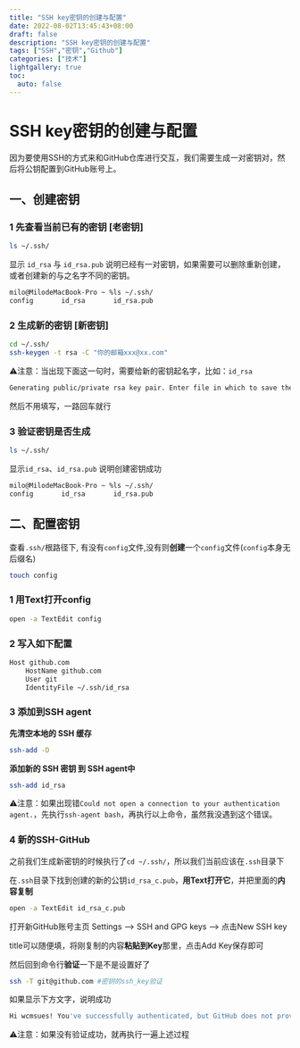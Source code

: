 ```yaml
---
title: "SSH key密钥的创建与配置"
date: 2022-08-02T13:45:43+08:00
draft: false
description: "SSH key密钥的创建与配置"
tags: ["SSH","密钥","Github"]
categories: ["技术"]
lightgallery: true
toc:
  auto: false
---
```

# SSH key密钥的创建与配置

因为要使用SSH的方式来和GitHub仓库进行交互，我们需要生成一对密钥对，然后将公钥配置到GitHub账号上。

## 一、创建密钥

### 1 先查看当前已有的密钥 [老密钥]

```sh
ls ~/.ssh/
```

显示 `id_rsa` 与 `id_rsa.pub` 说明已经有一对密钥，如果需要可以删除重新创建，或者创建新的与之名字不同的密钥。

```sh
milo@MilodeMacBook-Pro ~ %ls ~/.ssh/
config       id_rsa       id_rsa.pub
```

### 2 生成新的密钥 [新密钥]

```sh
cd ~/.ssh/
ssh-keygen -t rsa -C "你的邮箱xxx@xx.com"
```

⚠️注意：当出现下面这一句时，需要给新的密钥起名字，比如：`id_rsa`

```sh
Generating public/private rsa key pair. Enter file in which to save the key (～/.ssh/id_rsa): id_rsa
```

然后不用填写，一路回车就行

### 3 验证密钥是否生成

```sh
ls ~/.ssh/
```

显示`id_rsa`、`id_rsa.pub` 说明创建密钥成功

```sh
milo@MilodeMacBook-Pro ~ %ls ~/.ssh/
config       id_rsa       id_rsa.pub
```

## 二、配置密钥

查看`.ssh/`根路径下, 有没有`config`文件,没有则**创建**一个`config`文件(`config`本身无后缀名)

```sh
touch config
```

### 1 用Text打开config

```sh
open -a TextEdit config
```

### 2 写入如下配置

```sh
Host github.com
    HostName github.com
    User git
    IdentityFile ~/.ssh/id_rsa
```

### 3 添加到SSH agent

**先清空本地的 SSH 缓存**

```sh
ssh-add -D
```

**添加新的 SSH 密钥 到 SSH agent中**

```sh
ssh-add id_rsa
```

⚠️注意：如果出现错`Could not open a connection to your authentication agent.`，先执行`ssh-agent bash`，再执行以上命令，虽然我没遇到这个错误。

### 4 新的SSH-GitHub

之前我们生成新密钥的时候执行了`cd ~/.ssh/`，所以我们当前应该在`.ssh`目录下

在`.ssh`目录下找到创建的新的公钥`id_rsa_c.pub`，**用Text打开它**，并把里面的**内容复制**

```sh
open -a TextEdit id_rsa_c.pub
```

打开新GitHub账号主页 Settings —> SSH and GPG keys —> 点击New SSH key

title可以随便填，将刚复制的内容**粘贴到Key**那里，点击Add Key保存即可

然后回到命令行**验证**一下是不是设置好了

```sh
ssh -T git@github.com #密钥的ssh_key验证
```

如果显示下方文字，说明成功

```sh
Hi wcmsues! You've successfully authenticated, but GitHub does not provide shell access.
```

⚠️注意：如果没有验证成功，就再执行一遍上述过程


